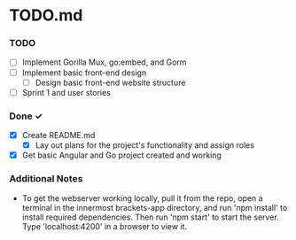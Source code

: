 # TODO.md

### TODO
- [ ] Implement Gorilla Mux, go:embed, and Gorm
- [ ] Implement basic front-end design
  - [ ] Design basic front-end website structure
- [ ] Sprint 1 and user stories

### Done ✓
- [x] Create README.md
  - [x] Lay out plans for the project's functionality and assign roles
- [x] Get basic Angular and Go project created and working

### Additional Notes
- To get the webserver working locally, pull it from the repo, open a terminal in the innermost brackets-app directory, and run 'npm install' to install required dependencies. Then run 'npm start' to start the server. Type 'localhost:4200' in a browser to view it.
